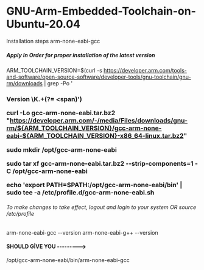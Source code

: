 # GNU-Arm-Embedded-Toolchain-on-Ubuntu-20.04
Installation steps arm-none-eabi-gcc

##### Apply In Order for proper installation of the latest version 

ARM_TOOLCHAIN_VERSION=$(curl -s https://developer.arm.com/tools-and-software/open-source-software/developer-tools/gnu-toolchain/gnu-rm/downloads | grep -Po '<h3>Version \K.+(?= <span)')

  curl -Lo gcc-arm-none-eabi.tar.bz2 "https://developer.arm.com/-/media/Files/downloads/gnu-rm/${ARM_TOOLCHAIN_VERSION}/gcc-arm-none-eabi-${ARM_TOOLCHAIN_VERSION}-x86_64-linux.tar.bz2"

sudo mkdir /opt/gcc-arm-none-eabi
  
sudo tar xf gcc-arm-none-eabi.tar.bz2 --strip-components=1 -C /opt/gcc-arm-none-eabi
  
echo 'export PATH=$PATH:/opt/gcc-arm-none-eabi/bin' | sudo tee -a /etc/profile.d/gcc-arm-none-eabi.sh
  
###### To make changes to take effect, logout and login to your system OR source /etc/profile
  
arm-none-eabi-gcc --version
arm-none-eabi-g++ --version  
  

#### SHOULD GİVE YOU --------->    
  /opt/gcc-arm-none-eabi/bin/arm-none-eabi-gcc

  
